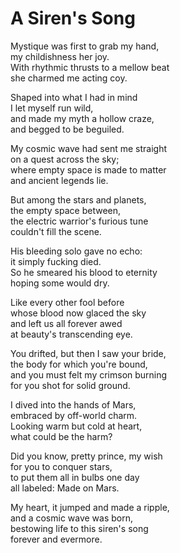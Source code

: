 # A Siren's Song

Mystique was first to grab my hand,  
my childishness her joy.  
With rhythmic thrusts to a mellow beat  
she charmed me acting coy.  

Shaped into what I had in mind  
I let myself run wild,  
and made my myth a hollow craze,  
and begged to be beguiled.  

My cosmic wave had sent me straight  
on a quest across the sky;  
where empty space is made to matter  
and ancient legends lie.  

But among the stars and planets,  
the empty space between,  
the electric warrior's furious tune  
couldn't fill the scene.  

His bleeding solo gave no echo:  
it simply fucking died.  
So he smeared his blood to eternity  
hoping some would dry.  

Like every other fool before  
whose blood now glaced the sky  
and left us all forever awed  
at beauty's transcending eye.  

You drifted, but then I saw your bride,  
the body for which you're bound,  
and you must felt my crimson burning  
for you shot for solid ground.  

I dived into the hands of Mars,  
embraced by off-world charm.  
Looking warm but cold at heart,  
what could be the harm?  

Did you know, pretty prince, my wish  
for you to conquer stars,  
to put them all in bulbs one day  
all labeled: Made on Mars.  

My heart, it jumped and made a ripple,  
and a cosmic wave was born,  
bestowing life to this siren's song  
forever and evermore.  

